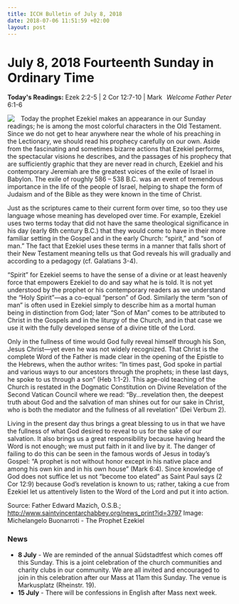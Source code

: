 ```yaml
---
title: ICCH Bulletin of July 8, 2018
date: 2018-07-06 11:51:59 +02:00
layout: post
---
```


# July 8, 2018 Fourteenth Sunday in Ordinary Time
<span style="float: right"><em>Welcome Father Peter</em></span>
**Today's Readings:** Ezek 2:2-5 | 2 Cor 12:7-10 | Mark 6:1-6


<img style="float: left; margin-right: 1em;" src="http://images.zeno.org/Kunstwerke/I/big/77j309a.jpg">

Today the prophet Ezekiel makes an appearance in our Sunday readings; he is among the most colorful characters in the Old Testament. Since we do not get to hear anywhere near the whole of his preaching in the Lectionary, we should read his prophecy carefully on our own. Aside from the fascinating and sometimes bizarre actions that Ezekiel performs, the spectacular visions he describes, and the passages of his prophecy that are sufficiently graphic that they are never read in church, Ezekiel and his contemporary Jeremiah are the greatest voices of the exile of Israel in Babylon. The exile of roughly 586 – 538 B.C. was an event of tremendous importance in the life of the people of Israel, helping to shape the form of Judaism and of the Bible as they were known in the time of Christ.

Just as the scriptures came to their current form over time, so too they use language whose meaning has developed over time. For example, Ezekiel uses two terms today that did not have the same theological significance in his day (early 6th century B.C.) that they would come to have in their more familiar setting in the Gospel and in the early Church: “spirit,” and “son of man.” The fact that Ezekiel uses these terms in a manner that falls short of their New Testament meaning tells us that God reveals his will gradually and according to a pedagogy (cf. Galatians 3-4).

“Spirit” for Ezekiel seems to have the sense of a divine or at least heavenly force that empowers Ezekiel to do and say what he is told. It is not yet understood by the prophet or his contemporary readers as we understand the “Holy Spirit”—as a co-equal “person” of God. Similarly the term “son of man” is often used in Ezekiel simply to describe him as a mortal human being in distinction from God; later “Son of Man” comes to be attributed to Christ in the Gospels and in the liturgy of the Church, and in that case we use it with the fully developed sense of a divine title of the Lord.

Only in the fullness of time would God fully reveal himself through his Son, Jesus Christ—yet even he was not widely recognized. That Christ is the complete Word of the Father is made clear in the opening of the Epistle to the Hebrews, when the author writes: “In times past, God spoke in partial and various ways to our ancestors through the prophets; in these last days, he spoke to us through a son” (Heb 1:1-2). This age-old teaching of the Church is restated in the Dogmatic Constitution on Divine Revelation of the Second Vatican Council where we read: “By…revelation then, the deepest truth about God and the salvation of man shines out for our sake in Christ, who is both the mediator and the fullness of all revelation” (Dei Verbum 2).

Living in the present day thus brings a great blessing to us in that we have the fullness of what God desired to reveal to us for the sake of our salvation. It also brings us a great responsibility because having heard the Word is not enough; we must put faith in it and live by it. The danger of failing to do this can be seen in the famous words of Jesus in today’s Gospel: “A prophet is not without honor except in his native place and among his own kin and in his own house” (Mark 6:4). Since knowledge of God does not suffice let us not “become too elated” as Saint Paul says (2 Cor 12:9) because God’s revelation is known to us; rather, taking a cue from Ezekiel let us attentively listen to the Word of the Lord and put it into action.

Source: Father Edward Mazich, O.S.B.; http://www.saintvincentarchabbey.org/news_print?id=3797
Image: Michelangelo Buonarroti - The Prophet Ezekiel

### News 

* **8 July** - We are reminded of the annual Südstadtfest which comes off this Sunday. This is a joint celebration of the church communities and charity clubs in our community. We are all invited and encouraged to join in this celebration after our Mass at 11am this Sunday. The venue is Markusplatz (Rheinstr. 19).
* **15 July** - There will be confessions in English after Mass next week.
